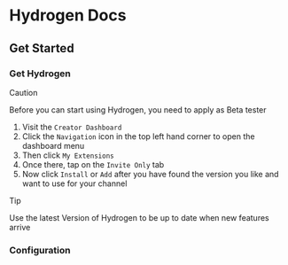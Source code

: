 # Hydrogen Docs

## Get Started

### Get Hydrogen

> [!CAUTION]
> Before you can start using Hydrogen, you need to apply as Beta tester

1. Visit the `Creator Dashboard`
2. Click the `Navigation` icon in the top left hand corner to open the dashboard menu
3. Then click `My Extensions`
4. Once there, tap on the `Invite Only` tab
5. Now click `Install` or `Add` after you have found the version you like and want to use for your channel

> [!TIP]
> Use the latest Version of Hydrogen to be up to date when new features arrive

### Configuration
